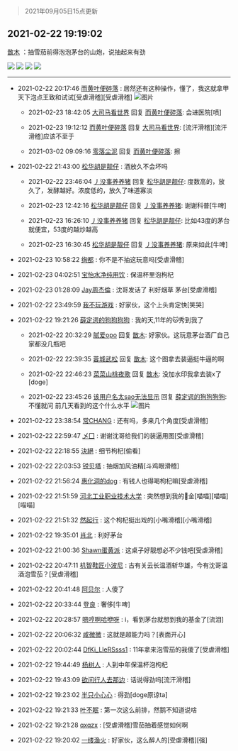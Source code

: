 > 2021年09月05日15点更新
<link rel="stylesheet" href="https://cdn.jsdelivr.net/gh/taotie6/sampleJSON@main/css/photo_show.css">


 ## 2021-02-22 19:19:02 

 [㪚木](https://www.coolapk.com/feed/25049344?shareKey=ZjNjMDU1OGUxY2RkNjEzMTc3Yjc~) ：抽雪茄前得泡泡茅台的山炮，说抽起来有劲 

<div class="album">
<img class="img-item" src="https://image.coolapk.com/feed/2021/0222/19/1081091_f79121ec_2739_1125@2494x3325.jpeg" />
<img class="img-item" src="https://image.coolapk.com/feed/2021/0222/19/1081091_18631697_2739_1127@2494x3325.jpeg" />
<img class="img-item" src="https://image.coolapk.com/feed/2021/0222/19/1081091_f2ddcea9_2739_1129@1080x1436.jpeg" />
<img class="img-item" src="https://image.coolapk.com/feed/2021/0222/19/1081091_7fedb012_2739_1131@2160x2880.jpeg" />
</div>

 ------- 

- 2021-02-22 20:17:46 [而黄叶便碎落](uid=2845514) : 居然还有这种操作，懂了，我这就拿甲天下泡点王致和试试[受虐滑稽][受虐滑稽] ![图片](https://image.coolapk.com/feed/2021/0222/20/2845514_0f32c9fd_6265_6738@50x50.jpeg)

    - 2021-02-23 18:42:05 [大司马看世界](uid=1183491) 回复 [而黄叶便碎落](uid=2845514): 会进医院[喷] 

    - 2021-02-23 19:12:12 [而黄叶便碎落](uid=2845514) 回复 [大司马看世界](uid=1183491): [流汗滑稽][流汗滑稽]应该不至于 

    - 2021-03-02 09:09:16 [零落尘泥](uid=3648294) 回复 [而黄叶便碎落](uid=2845514): 擦 

- 2021-02-22 21:43:00 [松华胡是靓仔](uid=692318) : 酒放久不会坏吗 

    - 2021-02-22 23:46:04 [丿没事养养猪](uid=1248712) 回复 [松华胡是靓仔](uid=692318): 度数高的，放久了，发酵越好。浓度低的，放久了味道寡淡 

    - 2021-02-23 12:42:16 [松华胡是靓仔](uid=692318) 回复 [丿没事养养猪](uid=1248712): 谢谢科普[牛啤] 

    - 2021-02-23 16:26:10 [丿没事养养猪](uid=1248712) 回复 [松华胡是靓仔](uid=692318): 比如43度的茅台就便宜，53度的越炒越高 

    - 2021-02-23 16:30:45 [松华胡是靓仔](uid=692318) 回复 [丿没事养养猪](uid=1248712): 原来如此[牛啤] 

- 2021-02-23 10:58:22 [绚都](uid=655710) : 你不是不抽这玩意吗[受虐滑稽] 

- 2021-02-23 04:02:51 [宝怡水净纯用饮](uid=1643905) : 保温杯里泡枸杞 

- 2021-02-23 01:28:09 [Jay周杰倫](uid=1010273) : 沈哥发话了 利好烟草 茅台[受虐滑稽] 

- 2021-02-22 23:49:59 [我不玩游戏](uid=3058829) : 好家伙，这个上头肯定快[笑哭] 

- 2021-02-22 19:21:26 [薛定谔的狗狗狗狗](uid=2327954) : 我的天,11年的🐱秀到我了 

    - 2021-02-22 20:32:29 [腻爱opo](uid=2148921) 回复 [㪚木](uid=1081091): 好家伙。这玩意茅台酒厂自己家都没几瓶吧 

    - 2021-02-22 22:39:35 [蓉城武松](uid=2335991) 回复 [㪚木](uid=1081091): 这个图拿去装逼挺牛逼的啊 

    - 2021-02-22 22:46:23 [菜菜山桃夜歌](uid=2107599) 回复 [㪚木](uid=1081091): 没加水印我拿去装x了[doge] 

    - 2021-02-22 23:45:26 [该用户名太sao无法显示](uid=3040243) 回复 [薛定谔的狗狗狗狗](uid=2327954): 不懂就问 前几天看到的这个什么水平 ![图片](https://image.coolapk.com/feed/2021/0222/23/3040243_8725_795@828x1472.jpg)

- 2021-02-22 23:38:54 [常CHANG](uid=2190258) : 还有吗，多来几个角度[受虐滑稽] 

- 2021-02-22 22:59:47 [乄囗](uid=759206) : 谢谢沈哥给我们的装逼用图[受虐滑稽] 

- 2021-02-22 22:18:55 [決絕](uid=2288436) : 细节枸杞[偷看] 

- 2021-02-22 22:03:53 [锐贝塔](uid=4208305) : 抽烟加风油精[斗鸡眼滑稽] 

- 2021-02-22 21:56:24 [惠化洞的dog](uid=3267501) : 有钱人也得喝枸杞嘛[受虐滑稽] 

- 2021-02-22 21:51:59 [河北工业职业技术大学](uid=3415552) : 突然想到我的🐔金[喵喵][喵喵][喵喵] 

- 2021-02-22 21:51:32 [然起行](uid=2111263) : 这个枸杞挺出戏的[小嘴滑稽][小嘴滑稽] 

- 2021-02-22 19:35:01 [肖北](uid=1156293) : 利好茅台 

- 2021-02-22 21:00:36 [Shawn蛋黄派](uid=2642278) : 这桌子好靓想必不少钱吧[受虐滑稽] 

- 2021-02-22 20:47:11 [机智鞋匠小波尼](uid=844076) : 古有关云长温酒斩华雄，今有沈哥温酒泡雪茄？[受虐滑稽] 

- 2021-02-22 20:41:48 [阿贝尔](uid=717920) : 人傻了 

- 2021-02-22 20:33:44 [登良](uid=3292598) : 奢侈[牛啤] 

- 2021-02-22 20:28:57 [嗯哼啊哈咿呀](uid=1936025) : i，看到茅台就想到我的基金了[流泪] 

- 2021-02-22 20:06:32 [咸微微](uid=1248718) : 这就是超能力吗？[表面开心] 

- 2021-02-22 20:02:44 [DfKi_LleRSsss1](uid=2139384) : 11年拿来泡雪茄的我傻了[受虐滑稽] 

- 2021-02-22 19:44:49 [杨树人](uid=2082362) : 人到中年保温杯泡枸杞 

- 2021-02-22 19:43:09 [欲问行人去那边](uid=826969) : 话说得劲吗[流汗滑稽] 

- 2021-02-22 19:23:02 [半只小心心](uid=1559932) : 得劲[doge原谅ta] 

- 2021-02-22 19:21:33 [叶不眠](uid=1910619) : 第一次这么前排，然鹅不知道说啥 

- 2021-02-22 19:21:28 [qxqzx](uid=499493) : [受虐滑稽]雪茄抽着感觉如何啊 

- 2021-02-22 19:20:02 [一缕渔火](uid=828554) : 好家伙，这么醉人的[受虐滑稽][强] 

